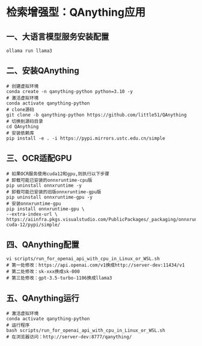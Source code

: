 # 检索增强型：QAnything应用

## 一、大语言模型服务安装配置

```shell
ollama run llama3
```

## 二、安装QAnything

```shell
# 创建虚拟环境
conda create -n qanything-python python=3.10 -y
# 激活虚拟环境
conda activate qanything-python
# clone源码
git clone -b qanything-python https://github.com/little51/QAnything
# 切换到源码目录
cd QAnything
# 安装依赖库
pip install -e . -i https://pypi.mirrors.ustc.edu.cn/simple
```

## 三、OCR适配GPU

```shell
# 如果OCR服务使用cuda12和gpu,则执行以下步骤
# 卸载可能已安装的onnxruntime-cpu版
pip uninstall onnxruntime -y
# 卸载可能已安装的旧版onnxruntime-gpu版
pip uninstall onnxruntime-gpu -y
# 安装onnxruntime-gpu
pip install onnxruntime-gpu \
--extra-index-url \
https://aiinfra.pkgs.visualstudio.com/PublicPackages/_packaging/onnxruntime-cuda-12/pypi/simple/
```

## 四、QAnything配置

```shell
vi scripts/run_for_openai_api_with_cpu_in_Linux_or_WSL.sh
# 第一处修改：https://api.openai.com/v1换成http://server-dev:11434/v1
# 第二处修改：sk-xxx换成sk-000
# 第三处修改：gpt-3.5-turbo-1106换成llama3
```

## 五、QAnything运行
```shell
# 激活虚拟环境
conda activate qanything-python
# 运行程序
bash scripts/run_for_openai_api_with_cpu_in_Linux_or_WSL.sh
# 在浏览器访问：http://server-dev:8777/qanything/
```

